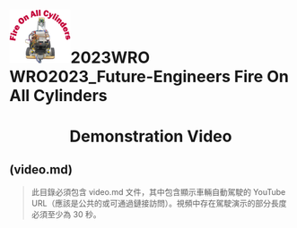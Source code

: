 ![LOGO](../other/img/logo.png)2023WRO WRO2023_Future-Engineers Fire On All Cylinders  
=====
# <div align="center">Demonstration Video  </div> 

## (video.md)  
  

> 此目錄必須包含 video.md 文件，其中包含顯示車輛自動駕駛的 YouTube URL（應該是公共的或可通過鏈接訪問）。視頻中存在駕駛演示的部分長度必須至少為 30 秒。
